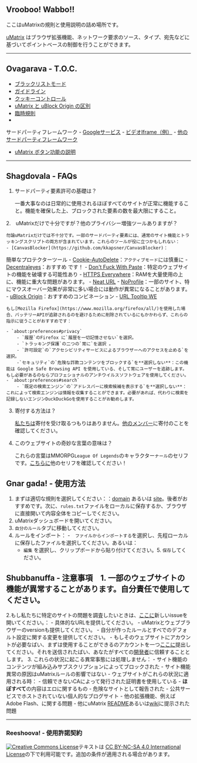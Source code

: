 ﻿## Vrooboo! Wabbo!!

ここはuMatrixの規則と使用説明の詰め場所です。

[uMatrix](https://github.com/gorhill/uMatrix) はブラウザ拡張機能、ネットワーク要求のソース、タイプ、宛先などに基づいてポイントベースの制御を行うことができます。

---

## Ovagarava - T.O.C.

- [ブラックリストモード](Blacklist-Mode.md)
- [ガイドライン](Guidelines.md)
- [クッキーコントロール](Cookies-Control.md)
- [uMatrix と uBlock Origin の区別](Differences.md)
- [臨時規則](Temp.md)
- 
サードパーティフレームワーク    - [Googleサービス](Google-Services.md)
    - [ビデオIframe（例）](Video-Iframe-Examples.md)
    - [他の
サードパーティフレームワーク](Others.md)
- [uMatrix ボタン功能の説明](Visual.md)

---

## Shagdovala - FAQs

1. サードパーティ要素許可の基礎は？

    一番大事なのは日常的に使用されるほぼすべてのサイトが正常に機能すること。機能を確保した上、ブロックされた要素の数を最大限にすること。

2.　uMatrixだけで十分ですが？他のプライバシー増強ツールありますが？

    勿論uMatrixだけでは不十分です。一部のサードパーティ要素には、通常のサイト機能とトラッキングスクリプトの両方が含まれています。これらのツールが役に立つかもしれない：
    - [CanvasBlocker](https://github.com/kkapsner/CanvasBlocker)：
簡単なプロテクターツール    - [Cookie-AutoDelete](https://github.com/Cookie-AutoDelete/Cookie-AutoDelete)：`アクティブモード`には慎重に
    - [Decentraleyes](https://decentraleyes.org/)：おすすめ
です！    - [Don't Fuck With Paste](https://addons.mozilla.org/firefox/addon/don-t-fuck-with-paste/)：特定のウェブサイトの機能を破壊する可能性あり
    - [HTTPS Everywhere](https://www.eff.org/https-everywhere)：RAMを大量使用の上に、機能に重大な問題があります。
    - [Neat URL](http://hugsmile.eu/)
    - [NoProfile](https://addons.mozilla.org/firefox/addon/noprofile/)：一部のサイト、特にマウスオーバー効果が非常に多い場合には動作が異常になることがあります。   - [uBlock Origin](https://github.com/gorhill/uBlock)：おすすめのコンビネーション
    - [URL Tooltip WE](https://addons.mozilla.org/firefox/addon/url-tooltip-we/)

    もし[Mozilla Firefox](https://www.mozilla.org/firefox/all/)を使用した場合、バッテリーAPIが追跡されるのを避けるために削除されているにもかかわらず、これらの指示に従うことがおすすめです：

    - `about:preferences#privacy`
        - `履歴`のFirefox に`履歴を一切記憶させない`を選択。 
        - `トラッキング保護`の二つの`常に`を選択 。
        - `許可設定`の`アクセシビリティサービスによるブラウザーへのアクセスを止める`を選択。
        -`セキュリティ`の`危険な詐欺コンテンツをブロックする`を**選択しない**：この機能は Google Safe Browsing API を使用している、そして常にユーザーを追跡します。もし必要があるのならプロフェショナルのアンチウイルスソフトウェアを使用してください。
    - `about:preferences#search`
        - `既定の検索エンジン`の`アドレスバーに検索候補を表示する`を**選択しない**：これによって検索エンジンは情報を収集することができます。必要があれば、代わりに検索を記録しないエンジンDuckDuckGoを使用することがお勧めします。　

3. 寄付する方法は？

    [私たちは](https://github.com/Rictusempra)寄付を受け取るつもりはありません。[他のメンバー](https://github.com/orgs/uMatrix-Rules/people)に寄付のことを確認してください。

4. このウェブサイトの奇妙な言葉の意味は？

    これらの言葉はMMORPG`League Of Legends`のキャラクター`ナール`のセリフです。[こちらに](http://leagueoflegends.wikia.com/wiki/Gnar/Quotes)他のセリフを確認してください！

## Gnar gada! - 使用方法　

1. まずは適切な規則を選択してください：：[domain](https://github.com/uMatrix-Rules/uMatrix-Rules-Domain) あるいは [site](https://github.com/uMatrix-Rules/uMatrix-Rules-Site)。後者がおすすめです。次に、`rules.txt`ファイルをローカルに保存するか、ブラウザに直接開いて内容全体をコピーしでください。
2. uMatrixダッシュボードを開いてください。
3. `自分のルール`タブに移動してください。　
4. ルールをインポート：
   -　`ファイルからインポートする`を選択し、先程ローカルに保存したファイルを選択してください。あるいは：
   - `編集` を選択し、クリップボードから貼り付けてください。5. `保存`してください。

## Shubbanuffa - 注意事項　1. 一部のウェブサイトの機能が異常することがあります。自分責任で使用してください。
2.もし私たちに特定のサイトの問題を調査したいときは、[ここに](https://github.com/uMatrix-Rules)新しいissueを開いてください。：
    - 具体的なURLを提供してください。
    - uMatrixとウェブブラウザーのversionも提供してください。
    - 自分が作ったルールとすべでのデフォルト設定に関する変更を提供してください。    - もしそのウェブサイトにアカウントが必要なばい、まずは使用することができるのアカウントを一つ[ここに](lolipopplus@protonmail.com)提出してください。それを送信されたばい、あなたがすべての[開発者](https://github.com/Rictusempra)に信頼することとします。
3. これらの状況に起こる異常事態には処理しません：
    -  サイト機能のコンテンツが組み込みサブスクリプションによってブロックされた
    -  サイト機能異常の原因はuMatrixルールの影響ではない
    - ウェブサイトがこれらの状況に適用される時：
        -  信頼できないCAによって発行された証明書を使用している
        -  **ほぼすべて**の内容はエロに関するもの
        -  危険なサイトとして報告された
        -  公共サービスでホストされていない個人的なブログサイト
    -  他の拡張機能、例えばAdobe Flash、に関する問題
    - 他にuMatrix [README](https://github.com/gorhill/uMatrix/blob/master/README.md)あるいは[wiki](https://github.com/gorhill/uMatrix/wiki)に提示された問題

---

### Reeshoova! - 使用許諾契約

<a rel="license" href="http://creativecommons.org/licenses/by-nc-sa/4.0/"><img alt="Creative Commons License" style="border-width:0" src="https://i.creativecommons.org/l/by-nc-sa/4.0/88x31.png" /></a>テキストは <a rel="license" href="http://creativecommons.org/licenses/by-nc-sa/4.0/">CC BY-NC-SA 4.0 International License</a>の下で利用可能です。追加の条件が適用される場合があります。